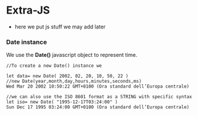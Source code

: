 # Extra-JS

* here we put js stuff we may add later

### Date instance

We use the **Date()** javascript object to represent time.

```
//To create a new Date() instance we 

let data= new Date( 2002, 02, 20, 10, 50, 22 )
//new Date(year,month,day,hours,minutes,seconds,ms)
Wed Mar 20 2002 10:50:22 GMT+0100 (Ora standard dell’Europa centrale)

//we can also use the ISO 8601 format as a STRING with specific syntax
let iso= new Date( "1995-12-17T03:24:00" )
Sun Dec 17 1995 03:24:00 GMT+0100 (Ora standard dell’Europa centrale)

```



